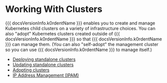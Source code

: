 # Working With Clusters

{{{ docsVersionInfo.k0rdentName }}} enables you to create and manage Kubernetes child clusters on a variety of 
infrastructure choices.  You can also "adopt" Kubernetes clusters created outside of
{{{ docsVersionInfo.k0rdentName }}} so that {{{ docsVersionInfo.k0rdentName }}} can manage them.  (You can also 
"self-adopt" the management cluster so you can use {{{ docsVersionInfo.k0rdentName }}} to manage itself.)

- [Deploying standalone clusters](deploy-cluster.md)
- [Updating standalone clusters](update-cluster.md)
- [Adopting clusters](admin-adopting-clusters.md)
- [IP Address Management (IPAM)](admin-adopting-clusters.md)
